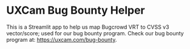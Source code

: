 # UXCam Bug Bounty Helper

This is a Streamlit app to help us map Bugcrowd VRT to CVSS v3 vector/score; used for our bug bounty program. Check our bug bounty program at: https://uxcam.com/bug-bounty.
